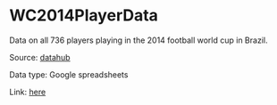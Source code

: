 WC2014PlayerData
================

Data on all 736 players playing in the 2014 football world cup in Brazil.

Source: [datahub](http://datahub.io/organization/sport)

Data type: Google spreadsheets

Link: [here](https://docs.google.com/spreadsheets/d/1i7aUrjBcle7XtEbRUqQrpSLi6cGxIIE1MpJyPpfdg5Y/edit#gid=1425104045)
